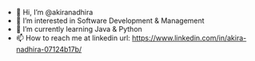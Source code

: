 - 👋 Hi, I’m @akiranadhira
- 👀 I’m interested in Software Development & Management
- 🌱 I’m currently learning Java & Python
- 📫 How to reach me at linkedin url: https://www.linkedin.com/in/akira-nadhira-07124b17b/

<!---
akiranadhira/akiranadhira is a ✨ special ✨ repository because its `README.md` (this file) appears on your GitHub profile.
You can click the Preview link to take a look at your changes.
--->
